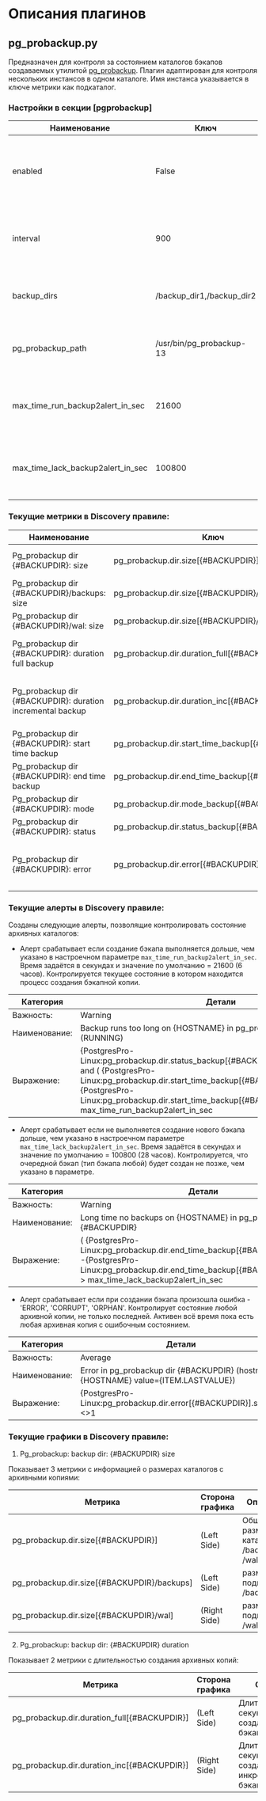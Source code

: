 # Описания плагинов

## pg_probackup.py
Предназначен для контроля за состоянием каталогов бэкапов создаваемых утилитой [pg_probackup](https://postgrespro.ru/docs/postgrespro/current/app-pgprobackup).
Плагин адаптирован для контроля нескольких инстансов в одном каталоге. Имя инстанса указывается в ключе метрики как подкаталог.

### Настройки в секции [pgprobackup]

| Наименование                      | Ключ                      | Описание                                                           |
| --------------------------------- | ------------------------- | ------------------------------------------------------------------ |
| enabled                           | False                     | По умолчанию плагин отключен. Укажите True для включения           |
| interval                          | 900                       | Как часто опрашивать состояние каталогов. Указано в секундах       |
| backup_dirs                       | /backup_dir1,/backup_dir2 | Список каталогов бэкапов утилиты pg_probackup                      |
| pg_probackup_path                 | /usr/bin/pg_probackup-13  | Полный путь к утилите создания бэкапов  pg_probackup               |
| max_time_run_backup2alert_in_sec  | 21600                     | Время срабатывания алерта "Backup runs too long on..." в секундах. |
| max_time_lack_backup2alert_in_sec | 100800                    | Время срабатывания алерта "Long time no backups on..." в секундах. |


### Текущие метрики в Discovery правиле:

| Наименование                                               | Ключ                                             | Хранить | Описание                                                 |
| ---------------------------------------------------------- | ------------------------------------------------ | ------- | -------------------------------------------------------- |
| Pg_probackup dir {#BACKUPDIR}: size                        | pg_probackup.dir.size[{#BACKUPDIR}]              | 31d     | Общий размер каталога: /backups + /wal                   |
| Pg_probackup dir {#BACKUPDIR}/backups: size                | pg_probackup.dir.size[{#BACKUPDIR}/backups]      | 31d     | Размер подкаталога /backups                              |
| Pg_probackup dir {#BACKUPDIR}/wal: size                    | pg_probackup.dir.size[{#BACKUPDIR}/wal]          | 31d     | Размер подкаталога /wal                                  |
| Pg_probackup dir {#BACKUPDIR}: duration full backup        | pg_probackup.dir.duration_full[{#BACKUPDIR}]     | 31d     | Длительность в секундах создания полного бэкапа          |
| Pg_probackup dir {#BACKUPDIR}: duration incremental backup | pg_probackup.dir.duration_inc[{#BACKUPDIR}]      | 31d     | Длительность в секундах создания инкрементального бэкапа |
| Pg_probackup dir {#BACKUPDIR}: start time backup           | pg_probackup.dir.start_time_backup[{#BACKUPDIR}] |         | Время (UNIXTIME) старта создания бэкапа                  |
| Pg_probackup dir {#BACKUPDIR}: end time backup             | pg_probackup.dir.end_time_backup[{#BACKUPDIR}]   |         | Время (UNIXTIME) завершения создания бэкапа              |
| Pg_probackup dir {#BACKUPDIR}: mode                        | pg_probackup.dir.mode_backup[{#BACKUPDIR}]       |         | Текущий режим бэкапа                                     |
| Pg_probackup dir {#BACKUPDIR}: status                      | pg_probackup.dir.status_backup[{#BACKUPDIR}]     |         | Текущий статус бэкапа                                    |
| Pg_probackup dir {#BACKUPDIR}: error                       | pg_probackup.dir.error[{#BACKUPDIR}]             |         | Признак ошибочного состояния или "ok" если всё хорошо    |


### Текущие алерты в Discovery правиле:
Созданы следующие алерты, позволящие контролировать состояние архивных каталогов:

* Алерт срабатывает если создание бэкапа выполняется дольше, чем указано в настроечном параметре `max_time_run_backup2alert_in_sec`. Время задаётся в секундах и значение по умолчанию = 21600 (6 часов). Контролируется текущее состояние в котором находится процесс создания бэкапной копии. 

| Категория     | Детали                                                                                                                                                                                                                                                                             |
| ------------- | ---------------------------------------------------------------------------------------------------------------------------------------------------------------------------------------------------------------------------------------------------------------------------------- |
| Важность:     | Warning                                                                                                                                                                                                                                                                            |
| Наименование: | Backup runs too long on {HOSTNAME} in pg_probackup dir {#BACKUPDIR} (RUNNING)                                                                                                                                                                                                      |
| Выражение:    | {PostgresPro-Linux:pg_probackup.dir.status_backup[{#BACKUPDIR}].last()}="RUNNING" and ( {PostgresPro-Linux:pg_probackup.dir.start_time_backup[{#BACKUPDIR}].now()}-{PostgresPro-Linux:pg_probackup.dir.start_time_backup[{#BACKUPDIR}].last()}) > max_time_run_backup2alert_in_sec |

* Алерт срабатывает если не выполняется создание нового бэкапа дольше, чем указано в настроечном параметре `max_time_lack_backup2alert_in_sec`. Время задаётся в секундах и значение по умолчанию = 100800 (28 часов). Контролируется, что очередной бэкап (тип бэкапа любой) будет создан не позже, чем указано в параметре.

| Категория     | Детали                                                                                                                                                                                     |
| ------------- | ------------------------------------------------------------------------------------------------------------------------------------------------------------------------------------------ |
| Важность:     | Warning                                                                                                                                                                                    |
| Наименование: | Long time no backups on {HOSTNAME} in pg_probackup dir {#BACKUPDIR}                                                                                                                        |
| Выражение:    | ( {PostgresPro-Linux:pg_probackup.dir.end_time_backup[{#BACKUPDIR}].now()} -{PostgresPro-Linux:pg_probackup.dir.end_time_backup[{#BACKUPDIR}].last()}) > max_time_lack_backup2alert_in_sec |

* Алерт срабатывает если при создании бэкапа произошла ошибка - 'ERROR', 'CORRUPT', 'ORPHAN'. Контролирует состояние любой архивной копии, не только последней. Активен всё время пока есть любая архивная копия с ошибочным состоянием.

| Категория     | Детали                                                                              |
| ------------- | ----------------------------------------------------------------------------------- |
| Важность:     | Average                                                                             |
| Наименование: | Error in pg_probackup dir {#BACKUPDIR} (hostname={HOSTNAME} value={ITEM.LASTVALUE}) |
| Выражение:    | {PostgresPro-Linux:pg_probackup.dir.error[{#BACKUPDIR}].str(ok)}<>1                 |


### Текущие графики в Discovery правиле:

1. Pg_probackup: backup dir: {#BACKUPDIR} size

Показывает 3 метрики с информацией о размерах каталогов с архивными копиями:

| Метрика                                     | Сторона графика | Описание                               |
| ------------------------------------------- | --------------- | -------------------------------------- |
| pg_probackup.dir.size[{#BACKUPDIR}]         | (Left Side)     | Общий размер каталогов /backups + /wal |
| pg_probackup.dir.size[{#BACKUPDIR}/backups] | (Left Side)     | размер подкаталога /backups            |
| pg_probackup.dir.size[{#BACKUPDIR}/wal]     | (Right Side)    | размер подкаталога /wal                |

2. Pg_probackup: backup dir: {#BACKUPDIR} duration

Показывает 2 метрики с длительностью создания архивных копий:

| Метрика                                      | Сторона графика | Описание                                                 |
| -------------------------------------------- | --------------- | -------------------------------------------------------- |
| pg_probackup.dir.duration_full[{#BACKUPDIR}] | (Left Side)     | Длительность в секундах создания полного бэкапа          |
| pg_probackup.dir.duration_inc[{#BACKUPDIR}]  | (Right Side)    | Длительность в секундах создания инкрементального бэкапа |
